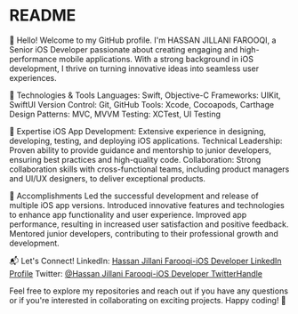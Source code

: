 # README

👋 Hello! Welcome to my GitHub profile. I'm HASSAN JILLANI FAROOQI, a Senior iOS Developer passionate about creating engaging and high-performance mobile applications. With a strong background in iOS development, I thrive on turning innovative ideas into seamless user experiences.

🔧 Technologies & Tools
Languages: Swift, Objective-C
Frameworks: UIKit, SwiftUI
Version Control: Git, GitHub
Tools: Xcode, Cocoapods, Carthage
Design Patterns: MVC, MVVM
Testing: XCTest, UI Testing

🚀 Expertise
iOS App Development: Extensive experience in designing, developing, testing, and deploying iOS applications.
Technical Leadership: Proven ability to provide guidance and mentorship to junior developers, ensuring best practices and high-quality code.
Collaboration: Strong collaboration skills with cross-functional teams, including product managers and UI/UX designers, to deliver exceptional products.

🌟 Accomplishments
Led the successful development and release of multiple iOS app versions.
Introduced innovative features and technologies to enhance app functionality and user experience.
Improved app performance, resulting in increased user satisfaction and positive feedback.
Mentored junior developers, contributing to their professional growth and development.

📬 Let's Connect!
LinkedIn: [Hassan Jillani Farooqi-iOS Developer LinkedIn Profile](https://www.linkedin.com/in/hassan-ios-developer)
Twitter: [@Hassan Jillani Farooqi-iOS Developer TwitterHandle](https://twitter.com/FarooqiJillani)

Feel free to explore my repositories and reach out if you have any questions or if you're interested in collaborating on exciting projects. Happy coding! 🚀
